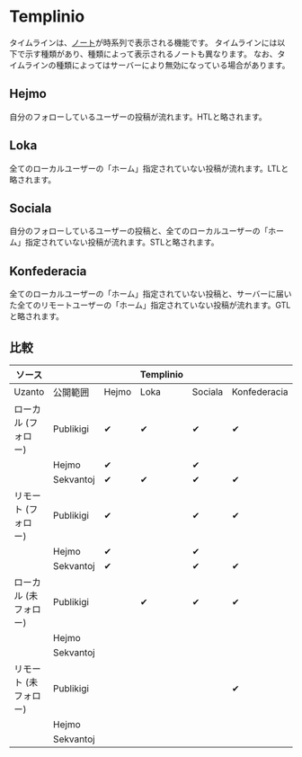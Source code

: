 # Templinio
タイムラインは、[ノート](./note)が時系列で表示される機能です。 タイムラインには以下で示す種類があり、種類によって表示されるノートも異なります。 なお、タイムラインの種類によってはサーバーにより無効になっている場合があります。

## Hejmo
自分のフォローしているユーザーの投稿が流れます。HTLと略されます。

## Loka
全てのローカルユーザーの「ホーム」指定されていない投稿が流れます。LTLと略されます。

## Sociala
自分のフォローしているユーザーの投稿と、全てのローカルユーザーの「ホーム」指定されていない投稿が流れます。STLと略されます。

## Konfederacia
全てのローカルユーザーの「ホーム」指定されていない投稿と、サーバーに届いた全てのリモートユーザーの「ホーム」指定されていない投稿が流れます。GTLと略されます。

## 比較
| ソース          |           |       | Templinio |         |              |
| ------------ | --------- | ----- | --------- | ------- | ------------ |
| Uzanto       | 公開範囲      | Hejmo | Loka      | Sociala | Konfederacia |
| ローカル (フォロー)  | Publikigi | ✔     | ✔         | ✔       | ✔            |
|              | Hejmo     | ✔     |           | ✔       |              |
|              | Sekvantoj | ✔     | ✔         | ✔       | ✔            |
| リモート (フォロー)  | Publikigi | ✔     |           | ✔       | ✔            |
|              | Hejmo     | ✔     |           | ✔       |              |
|              | Sekvantoj | ✔     |           | ✔       | ✔            |
| ローカル (未フォロー) | Publikigi |       | ✔         | ✔       | ✔            |
|              | Hejmo     |       |           |         |              |
|              | Sekvantoj |       |           |         |              |
| リモート (未フォロー) | Publikigi |       |           |         | ✔            |
|              | Hejmo     |       |           |         |              |
|              | Sekvantoj |       |           |         |              |
